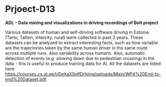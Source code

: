 # Prjoect-D13

**ADL - Data mining and visualizations in driving recordings of Bolt project**

Various datasets of human and self-driving software driving in Estonia (Tartu, Tallinn, intercity,  rural) were collected in past 3 years. These datasets can be analyzed to extract interesting facts, such as how variable are the trajectories taken by the same human driver in the same route across mutliple runs. Also variability across humans. Also, automatic detection of events (e.g. slowing down due to pedestrian crossing) in the data - this is useful to produce training data for AI. All the datasets are listed here 
https://courses.cs.ut.ee/t/DeltaXSelfDriving/uploads/Main/WP4%20End-to-end%20Dataset.pdf 
